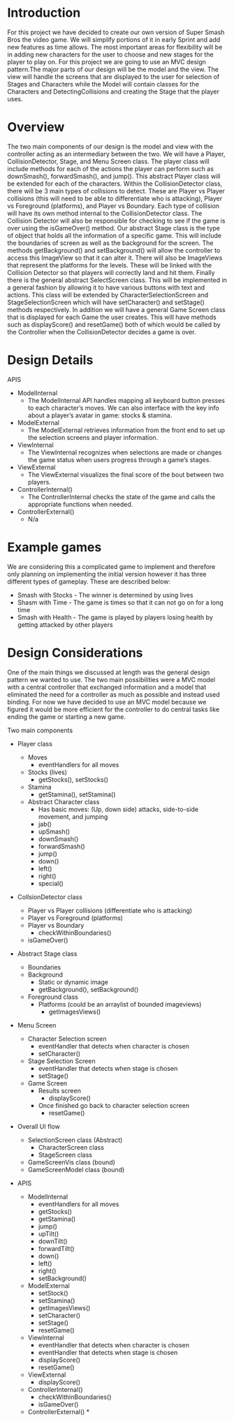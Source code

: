 # Introduction

For this project we have decided to create our own version of Super Smash Bros the video game. We will simplify portions of it in early Sprint and add new features as time allows. The most important areas for flexibility will be in adding new characters for the user to choose and new stages for the player to play on. For this project we are going to use an MVC design pattern.The major parts of our design will be the model and the view. The view will handle the screens that are displayed to the user for selection of Stages and Characters while the Model will contain classes for the Characters and DetectingCollisions and creating the Stage that the player uses.

# Overview

The two main components of our design is the model and view with the controller acting as an intermediary between the two. We will have a Player, CollisionDetector, Stage, and Menu Screen class. The player class will include methods for each of the actions the player can perform such as downSmash(), forwardSmash(), and jump(). This abstract Player class will be extended for each of the characters. Within the CollisionDetector class, there will be 3 main types of collisions to detect. These are Player vs Player collisions (this will need to be able to differentiate who is attacking), Player vs Foreground (platforms), and Player vs Boundary. Each type of collision will have its own method internal to the CollisionDetector class. The Collision Detector will also be responsible for checking to see if the game is over using the isGameOver() method. Our abstract Stage class is the type of object that holds all the information of a specific game. This will include the boundaries of screen as well as the background for the screen. The methods getBackground() and setBackground() will allow the controller to access this ImageView so that it can alter it. There will also be ImageViews that represent the platforms for the levels. These will be linked with the Collision Detector so that players will correctly land and hit them. Finally there is the general abstract SelectScreen class. This will be implemented in a general fashion by allowing it to have various buttons with text and actions. This class will be extended by CharacterSelectionScreen and StageSelectionScreen which will have setCharacter() and setStage() methods respectively. In addition we will have a general Game Screen class that is displayed for each Game the user creates. This will have methods such as displayScore() and resetGame() both of which would be called by the Controller when the CollisionDetector decides a game is over.

# Design Details

APIS
* ModelInternal
    * The ModelInternal API handles mapping all keyboard button presses to each character’s moves. We can also interface with the key info about a player’s avatar in game: stocks & stamina.
* ModelExternal
    * The ModelExternal retrieves information from the front end to set up the selection screens and player information.
* ViewInternal
    * The ViewInternal recognizes when selections are made or changes the game status when users progress through a game’s stages.
* ViewExternal
    * The ViewExternal visualizes the final score of the bout between two players.
* ControllerInternal()
    * The ControllerInternal checks the state of the game and calls the appropriate functions when needed.
* ControllerExternal()
    * N/a



# Example games

We are considering this a complicated game to implement and therefore only planning on implementing the initial version however it has three different types of gameplay. These are described below:

* Smash with Stocks - The winner is determined by using lives 
* Shasm with Time - The game is times so that it can not go on for a long time
* Smash with Health - The game is played by players losing health by getting attacked by other players

# Design Considerations

One of the main things we discussed at length was the general design pattern we wanted to use. The two main possibilities were a MVC model with a central controller that exchanged information and a model that eliminated the need for a controller as much as possible and instead used binding. For now we have decided to use an MVC model because we figured it would be more efficient for the controller to do central tasks like ending the game or starting a new game.


Two main components

* Player class
    * Moves
        * eventHandlers for all moves
    * Stocks (lives)
        * getStocks(), setStocks()   
    * Stamina
        * getStamina(), setStamina() 
    * Abstract Character class
        * Has basic moves: (Up, down side) attacks, side-to-side movement, and jumping
        * jab()
        * upSmash()
        * downSmash()
        * forwardSmash()
        * jump()
        * down()
        * left()
        * right() 
        * special()
         
* CollsionDetector class
    * Player vs Player collisions (differentiate who is attacking)
    * Player vs Foreground (platforms)
    * Player vs Boundary
        * checkWithinBoundaries() 
    * isGameOver()
        
* Abstract Stage class
    * Boundaries
    * Background
        * Static or dynamic image 
        * getBackground(), setBackground() 
    * Foreground class
        * Platforms (could be an arraylist of bounded imageviews)
            * getImagesViews() 
        
* Menu Screen
    * Character Selection screen
        * eventHandler that detects when character is chosen
        * setCharacter()
    * Stage Selection Screen
        * eventHandler that detects when stage is chosen
        * setStage()
    * Game Screen
        * Results screen
            * displayScore() 
        * Once finished go back to character selection screen
            * resetGame()
        
* Overall UI flow
    * SelectionScreen class (Abstract)
        * CharacterScreen class
        * StageScreen class
    * GameScreenVis class (bound)
    * GameScreenModel class (bound)
    
* APIS
    * ModelInternal
        * eventHandlers for all moves
        * getStocks()
        * getStamina()
        * jump()
        * upTilt()
        * downTilt()
        * forwardTilt()
        * down()
        * left()
        * right() 
        * setBackground()
    * ModelExternal
        * setStock()  
        * setStamina()
        * getImagesViews()
        * setCharacter()
        * setStage()
        * resetGame()
    * ViewInternal
        * eventHandler that detects when character is chosen
        * eventHandler that detects when stage is chosen
        * displayScore()
        * resetGame()
    * ViewExternal
        * displayScore() 
    * ControllerInternal()
        * checkWithinBoundaries()
        * isGameOver()
    * ControllerExternal()
        * 